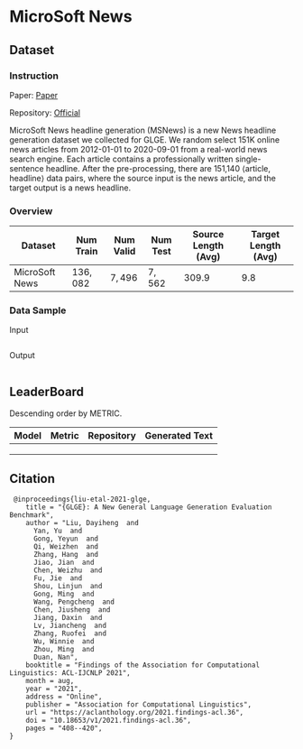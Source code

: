 # MicroSoft News

## Dataset

### Instruction

Paper: [Paper](https://aclanthology.org/2021.findings-acl.36.pdf)

Repository: [Official](https://github.com/microsoft/glge)

MicroSoft News headline generation (MSNews) is a new News headline generation dataset we collected for GLGE. We random select 151K online news articles from 2012-01-01 to 2020-09-01 from a real-world news search engine. Each article contains a professionally written single-sentence headline. After the pre-processing, there are 151,140 ⟨article, headline⟩ data pairs, where the source input is the news article, and the target output is a news headline.

### Overview

| Dataset         | Num Train | Num Valid | Num Test | Source Length (Avg) | Target Length (Avg) |
| --------------- | --------- | --------- | -------- | ------------------- | ------------------- |
| MicroSoft  News | $136,082$ | $7,496$   | $7,562$  | $309.9$             | $9.8$               |

### Data Sample

Input

```

```

Output

```

```

## LeaderBoard

Descending order by METRIC.

| Model | Metric | Repository | Generated Text |
| ----- | ------ | ---------- | -------------- |
|       |        |            |                |
|       |        |            |                |
|       |        |            |                |

## Citation

```
 @inproceedings{liu-etal-2021-glge,
    title = "{GLGE}: A New General Language Generation Evaluation Benchmark",
    author = "Liu, Dayiheng  and
      Yan, Yu  and
      Gong, Yeyun  and
      Qi, Weizhen  and
      Zhang, Hang  and
      Jiao, Jian  and
      Chen, Weizhu  and
      Fu, Jie  and
      Shou, Linjun  and
      Gong, Ming  and
      Wang, Pengcheng  and
      Chen, Jiusheng  and
      Jiang, Daxin  and
      Lv, Jiancheng  and
      Zhang, Ruofei  and
      Wu, Winnie  and
      Zhou, Ming  and
      Duan, Nan",
    booktitle = "Findings of the Association for Computational Linguistics: ACL-IJCNLP 2021",
    month = aug,
    year = "2021",
    address = "Online",
    publisher = "Association for Computational Linguistics",
    url = "https://aclanthology.org/2021.findings-acl.36",
    doi = "10.18653/v1/2021.findings-acl.36",
    pages = "408--420",
}
```